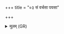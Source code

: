 +++
title = "०३ सं वर्चसा पयसा"

+++
<details><summary>मूलम् (GR)</summary>

सं वर्चसा पयसा सं तनूभिर्  
अगन्महि मनसा सं शिवेन ।  
त्वष्टा सुदत्रो वरिवः कृणोत्व्  
अनूनस् ताष्टु तन्वो विरिष्टम् ॥ +++(Bhatt. anu nas)+++
</details>